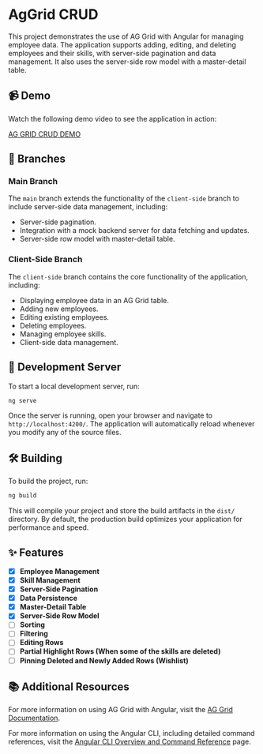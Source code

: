 # AgGrid CRUD

This project demonstrates the use of AG Grid with Angular for managing employee data. The application supports adding, editing, and deleting employees and their skills, with server-side pagination and data management. It also uses the server-side row model with a master-detail table.

## 📹 Demo

Watch the following demo video to see the application in action:

[AG GRID CRUD DEMO](https://github.com/user-attachments/assets/cc50f7c1-9670-46e3-b652-774fcc2f4028)

## 🌿 Branches

### Main Branch

The `main` branch extends the functionality of the `client-side` branch to include server-side data management, including:

- Server-side pagination.
- Integration with a mock backend server for data fetching and updates.
- Server-side row model with master-detail table.

### Client-Side Branch

The `client-side` branch contains the core functionality of the application, including:

- Displaying employee data in an AG Grid table.
- Adding new employees.
- Editing existing employees.
- Deleting employees.
- Managing employee skills.
- Client-side data management.

## 🚀 Development Server

To start a local development server, run:

```bash
ng serve
```

Once the server is running, open your browser and navigate to `http://localhost:4200/`. The application will automatically reload whenever you modify any of the source files.

## 🛠️ Building

To build the project, run:

```bash
ng build
```

This will compile your project and store the build artifacts in the `dist/` directory. By default, the production build optimizes your application for performance and speed.

## ✨ Features

- [x] **Employee Management**
- [x] **Skill Management**
- [x] **Server-Side Pagination**
- [x] **Data Persistence**
- [x] **Master-Detail Table**
- [x] **Server-Side Row Model**
- [ ] **Sorting**
- [ ] **Filtering**
- [ ] **Editing Rows**
- [ ] **Partial Highlight Rows (When some of the skills are deleted)**
- [ ] **Pinning Deleted and Newly Added Rows (Wishlist)**

## 📚 Additional Resources

For more information on using AG Grid with Angular, visit the [AG Grid Documentation](https://www.ag-grid.com/documentation/).

For more information on using the Angular CLI, including detailed command references, visit the [Angular CLI Overview and Command Reference](https://angular.dev/tools/cli) page.
